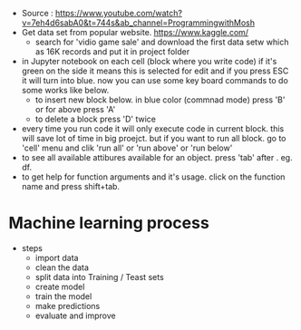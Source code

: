 - Source : https://www.youtube.com/watch?v=7eh4d6sabA0&t=744s&ab_channel=ProgrammingwithMosh
- Get data set from popular website. https://www.kaggle.com/
    - search for 'vidio game sale' and download the first data setw which as 16K records and put it in project folder
- in Jupyter notebook on each cell (block where you write code) if it's green on the side it means this is selected for edit and if you press ESC it will turn into blue. now you can use some key board commands to do some works like below.
    - to insert new block below. in blue color (commnad mode) press 'B' or for above press 'A'
    - to delete a block press 'D' twice
- every time you run code it will only execute code in current block. this will save lot of time in big proejct. but if you want to run all block. go to 'cell' menu and clik 'run all' or 'run above' or 'run below'
- to see all available attibures available for an object. press 'tab' after <objectname>. eg. df.
-  to get help for function arguments and it's usage. click on the function name and press shift+tab.

# Machine learning process
- steps
    - import data
    - clean the data
    - split data into Training / Teast sets
    - create model
    - train the model
    - make predictions
    - evaluate and improve
